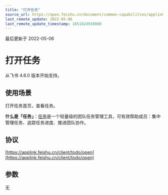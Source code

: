 ```yaml
---
title: "打开任务"
source_url: https://open.feishu.cn/document/common-capabilities/applink-protocol/supported-protocol/open-todo/open-todo
last_remote_update: 2022-05-06
last_remote_update_timestamp: 1651824938000
---
```

最后更新于 2022-05-06

# 打开任务 
从飞书 4.6.0 版本开始支持。

## 使用场景
打开任务首页，查看任务。

**什么是「任务」**：[任务](https://www.feishu.cn/hc/zh-CN/articles/798052212434)是一个轻量级的团队任务管理工具，可有效帮助成员：集中管理任务、追踪任务进度、推进团队协作。
## 协议
[https://applink.feishu.cn/client/todo/open](https://applink.feishu.cn/client/todo/open)

##  参数
无
